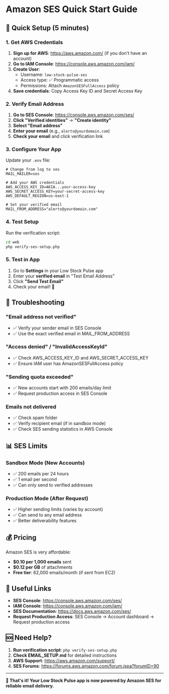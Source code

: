 # Amazon SES Quick Start Guide

## 🚀 Quick Setup (5 minutes)

### 1. Get AWS Credentials
1. **Sign up for AWS**: https://aws.amazon.com/ (if you don't have an account)
2. **Go to IAM Console**: https://console.aws.amazon.com/iam/
3. **Create User**:
   - Username: `low-stock-pulse-ses`
   - Access type: ✅ Programmatic access
   - Permissions: Attach `AmazonSESFullAccess` policy
4. **Save credentials**: Copy Access Key ID and Secret Access Key

### 2. Verify Email Address
1. **Go to SES Console**: https://console.aws.amazon.com/ses/
2. **Click "Verified identities"** → **"Create identity"**
3. **Select "Email address"**
4. **Enter your email** (e.g., `alerts@yourdomain.com`)
5. **Check your email** and click verification link

### 3. Configure Your App
Update your `.env` file:

```env
# Change from log to ses
MAIL_MAILER=ses

# Add your AWS credentials
AWS_ACCESS_KEY_ID=AKIA...your-access-key
AWS_SECRET_ACCESS_KEY=your-secret-access-key
AWS_DEFAULT_REGION=us-east-1

# Set your verified email
MAIL_FROM_ADDRESS="alerts@yourdomain.com"
```

### 4. Test Setup
Run the verification script:
```bash
cd web
php verify-ses-setup.php
```

### 5. Test in App
1. Go to **Settings** in your Low Stock Pulse app
2. Enter your **verified email** in "Test Email Address"
3. Click **"Send Test Email"**
4. Check your email! 📧

## 🔧 Troubleshooting

### "Email address not verified"
- ✅ Verify your sender email in SES Console
- ✅ Use the exact verified email in MAIL_FROM_ADDRESS

### "Access denied" / "InvalidAccessKeyId"
- ✅ Check AWS_ACCESS_KEY_ID and AWS_SECRET_ACCESS_KEY
- ✅ Ensure IAM user has AmazonSESFullAccess policy

### "Sending quota exceeded"
- ✅ New accounts start with 200 emails/day limit
- ✅ Request production access in SES Console

### Emails not delivered
- ✅ Check spam folder
- ✅ Verify recipient email (if in sandbox mode)
- ✅ Check SES sending statistics in AWS Console

## 📊 SES Limits

### Sandbox Mode (New Accounts)
- ✅ 200 emails per 24 hours
- ✅ 1 email per second
- ✅ Can only send to verified addresses

### Production Mode (After Request)
- ✅ Higher sending limits (varies by account)
- ✅ Can send to any email address
- ✅ Better deliverability features

## 💰 Pricing

Amazon SES is very affordable:
- **$0.10 per 1,000 emails** sent
- **$0.12 per GB** of attachments
- **Free tier**: 62,000 emails/month (if sent from EC2)

## 🔗 Useful Links

- **SES Console**: https://console.aws.amazon.com/ses/
- **IAM Console**: https://console.aws.amazon.com/iam/
- **SES Documentation**: https://docs.aws.amazon.com/ses/
- **Request Production Access**: SES Console → Account dashboard → Request production access

## 🆘 Need Help?

1. **Run verification script**: `php verify-ses-setup.php`
2. **Check EMAIL_SETUP.md** for detailed instructions
3. **AWS Support**: https://aws.amazon.com/support/
4. **SES Forums**: https://forums.aws.amazon.com/forum.jspa?forumID=90

---

**🎉 That's it! Your Low Stock Pulse app is now powered by Amazon SES for reliable email delivery.**
